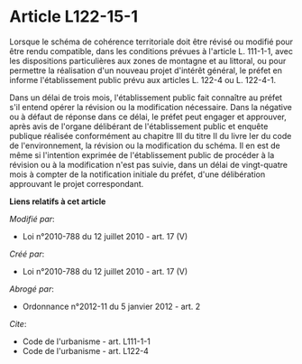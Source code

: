 # Article L122-15-1

Lorsque le schéma de cohérence territoriale doit être révisé ou modifié pour être rendu compatible, dans les conditions
prévues à l'article L. 111-1-1, avec les dispositions particulières aux zones de montagne et au littoral, ou pour permettre
la réalisation d'un nouveau projet d'intérêt général, le préfet en informe l'établissement public prévu aux articles L. 122-4
ou L. 122-4-1. 

Dans un délai de trois mois, l'établissement public fait connaître au préfet s'il entend opérer la révision ou la
modification nécessaire. Dans la négative ou à défaut de réponse dans ce délai, le préfet peut engager et approuver, après
avis de l'organe délibérant de l'établissement public et enquête publique réalisée conformément au chapitre III du titre II
du livre Ier du code de l'environnement, la révision ou la modification du schéma. Il en est de même si l'intention exprimée
de l'établissement public de procéder à la révision ou à la modification n'est pas suivie, dans un délai de vingt-quatre mois
à compter de la notification initiale du préfet, d'une délibération approuvant le projet correspondant.

**Liens relatifs à cet article**

_Modifié par_:

  - Loi n°2010-788 du 12 juillet 2010 - art. 17 (V)

_Créé par_:

  - Loi n°2010-788 du 12 juillet 2010 - art. 17 (V)

_Abrogé par_:

  - Ordonnance n°2012-11 du 5 janvier 2012 - art. 2

_Cite_:

  - Code de l'urbanisme - art. L111-1-1
  - Code de l'urbanisme - art. L122-4
